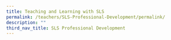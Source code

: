 ```yaml
---
title: Teaching and Learning with SLS
permalink: /teachers/SLS-Professional-Development/permalink/
description: ""
third_nav_title: SLS Professional Development
---
```

